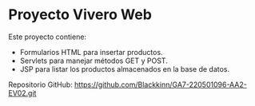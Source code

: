 # Proyecto Vivero Web

Este proyecto contiene:

- Formularios HTML para insertar productos.
- Servlets para manejar métodos GET y POST.
- JSP para listar los productos almacenados en la base de datos.

Repositorio GitHub: https://github.com/Blackkinn/GA7-220501096-AA2-EV02.git